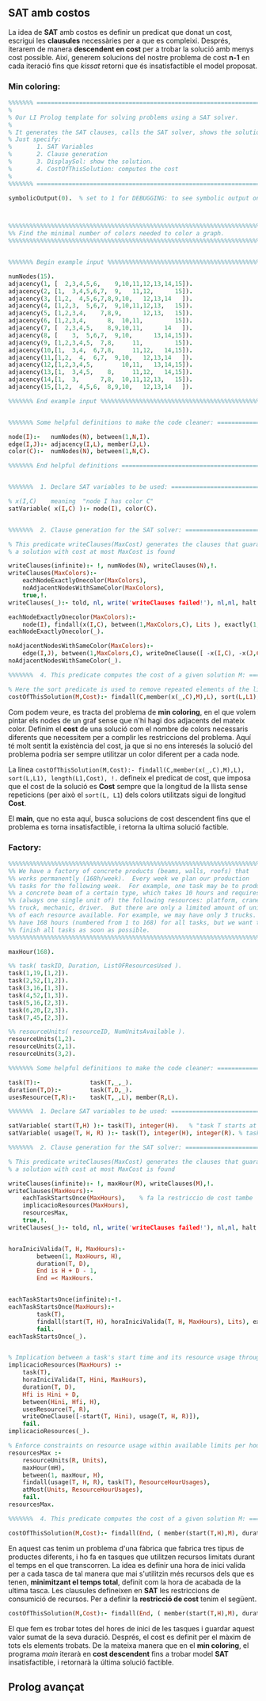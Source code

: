 ## SAT amb costos

La idea de **SAT** amb costos es definir un predicat que donat un cost, escrigui les **clausules** necessàries per a que es compleixi. Després, iterarem de manera **descendent en cost** per a trobar la solució amb menys cost possible. Així, generem solucions del nostre problema de cost **n-1** en cada iteració fins que *kissat* retorni que és insatisfactible el model proposat.

### Min coloring:

```prolog
%%%%%%% =======================================================================================
%
% Our LI Prolog template for solving problems using a SAT solver.
%
% It generates the SAT clauses, calls the SAT solver, shows the solution and computes its cost.
% Just specify:
%       1. SAT Variables
%       2. Clause generation
%       3. DisplaySol: show the solution.
%       4. CostOfThisSolution: computes the cost
%
%%%%%%% =======================================================================================

symbolicOutput(0).  % set to 1 for DEBUGGING: to see symbolic output only; 0 otherwise.



%%%%%%%%%%%%%%%%%%%%%%%%%%%%%%%%%%%%%%%%%%%%%%%%%%%%%%%%%%%%%%%%%%%%%%%%%%%%
%% Find the minimal number of colors needed to color a graph.
%%%%%%%%%%%%%%%%%%%%%%%%%%%%%%%%%%%%%%%%%%%%%%%%%%%%%%%%%%%%%%%%%%%%%%%%%%%%


%%%%%%% Begin example input %%%%%%%%%%%%%%%%%%%%%%%%%%%%%%%%%%%%%%%%%%%%%%%%%%%%%%%%%%%%%%%%%%%

numNodes(15).
adjacency(1, [  2,3,4,5,6,    9,10,11,12,13,14,15]).
adjacency(2, [1,  3,4,5,6,7,  9,   11,12,      15]).
adjacency(3, [1,2,  4,5,6,7,8,9,10,   12,13,14   ]).
adjacency(4, [1,2,3,  5,6,7,  9,10,11,12,13,   15]).
adjacency(5, [1,2,3,4,    7,8,9,      12,13,   15]).
adjacency(6, [1,2,3,4,      8,  10,11,         15]).
adjacency(7, [  2,3,4,5,    8,9,10,11,      14   ]).
adjacency(8, [    3,  5,6,7,  9,10,      13,14,15]).
adjacency(9, [1,2,3,4,5,  7,8,     11,         15]).
adjacency(10,[1,  3,4,  6,7,8,     11,12,   14,15]).
adjacency(11,[1,2,  4,  6,7,  9,10,   12,13,14   ]).
adjacency(12,[1,2,3,4,5,        10,11,   13,14,15]).
adjacency(13,[1,  3,4,5,    8,     11,12,   14,15]).
adjacency(14,[1,  3,      7,8,  10,11,12,13,   15]).
adjacency(15,[1,2,  4,5,6,  8,9,10,   12,13,14   ]).

%%%%%%% End example input %%%%%%%%%%%%%%%%%%%%%%%%%%%%%%%%%%%%%%%%%%%%%%%%%%%%%%%%%%%%%%%%%%%%%


%%%%%%% Some helpful definitions to make the code cleaner: ====================================

node(I):-   numNodes(N), between(1,N,I).
edge(I,J):- adjacency(I,L), member(J,L).
color(C):-  numNodes(N), between(1,N,C).

%%%%%%% End helpful definitions ===============================================================


%%%%%%%  1. Declare SAT variables to be used: =================================================

% x(I,C)    meaning  "node I has color C"
satVariable( x(I,C) ):- node(I), color(C).


%%%%%%%  2. Clause generation for the SAT solver: =============================================

% This predicate writeClauses(MaxCost) generates the clauses that guarantee that
% a solution with cost at most MaxCost is found

writeClauses(infinite):- !, numNodes(N), writeClauses(N),!.
writeClauses(MaxColors):-
    eachNodeExactlyOnecolor(MaxColors),
    noAdjacentNodesWithSameColor(MaxColors),
    true,!.
writeClauses(_):- told, nl, write('writeClauses failed!'), nl,nl, halt.

eachNodeExactlyOnecolor(MaxColors):- 
    node(I), findall(x(I,C), between(1,MaxColors,C), Lits ), exactly(1,Lits), fail.
eachNodeExactlyOnecolor(_).

noAdjacentNodesWithSameColor(MaxColors):- 
    edge(I,J), between(1,MaxColors,C), writeOneClause([ -x(I,C), -x(J,C) ]), fail.
noAdjacentNodesWithSameColor(_).

%%%%%%%  4. This predicate computes the cost of a given solution M: ===========================

% Here the sort predicate is used to remove repeated elements of the list:
costOfThisSolution(M,Cost):- findall(C,member(x(_,C),M),L), sort(L,L1), length(L1,Cost), !.
```

Com podem veure, es tracta del problema de **min coloring**, en el que volem pintar els nodes de un graf sense que n'hi hagi dos adjacents del mateix color. Definim el **cost** de una solució com el nombre de colors necessaris diferents que necessitem per a complir les restriccions del problema. Aquí té molt sentit la existència del cost, ja que si no ens interesés la solució del problema podria ser sempre utilitzar un color diferent per a cada node.

La línea `costOfThisSolution(M,Cost):- findall(C,member(x(_,C),M),L), sort(L,L1), length(L1,Cost), !.` defineix el predicat de cost, que imposa que el cost de la solució es **Cost** sempre que la longitud de la llista sense repeticions (per això el `sort(L, L1`) dels colors utilitzats sigui de longitud **Cost**.

El **main**, que no esta aquí, busca solucions de cost descendent fins que el problema es torna insatisfactible, i retorna la ultima solució factible.

### Factory:

```prolog
%%%%%%%%%%%%%%%%%%%%%%%%%%%%%%%%%%%%%%%%%%%%%%%%%%%%%%%%%%%%%%%%%%%%%%%%%%%%%%%%%%
%% We have a factory of concrete products (beams, walls, roofs) that
%% works permanently (168h/week).  Every week we plan our production
%% tasks for the following week.  For example, one task may be to produce
%% a concrete beam of a certain type, which takes 10 hours and requires
%% (always one single unit of) the following resources: platform, crane,
%% truck, mechanic, driver.  But there are only a limited amount of units
%% of each resource available. For example, we may have only 3 trucks.  We
%% have 168 hours (numbered from 1 to 168) for all tasks, but we want to
%% finish all tasks as soon as possible.
%%%%%%%%%%%%%%%%%%%%%%%%%%%%%%%%%%%%%%%%%%%%%%%%%%%%%%%%%%%%%%%%%%%%%%%%%%%%%%%%%%

maxHour(168).

%% task( taskID, Duration, ListOFResourcesUsed ).
task(1,19,[1,2]).
task(2,52,[1,2]).
task(3,16,[1,3]).
task(4,52,[1,3]).
task(5,16,[2,3]).
task(6,20,[2,3]).
task(7,45,[2,3]).

%% resourceUnits( resourceID, NumUnitsAvailable ).
resourceUnits(1,2).
resourceUnits(2,1).
resourceUnits(3,2).

%%%%%%% Some helpful definitions to make the code cleaner: ====================================

task(T):-              task(T,_,_).
duration(T,D):-        task(T,D,_).
usesResource(T,R):-    task(T,_,L), member(R,L).

%%%%%%%  1. Declare SAT variables to be used: =================================================

satVariable( start(T,H) ):- task(T), integer(H).   % "task T starts at hour H"
satVariable( usage(T, H, R) ):- task(T), integer(H), integer(R). % task T uses resource R in hour H

%%%%%%%  2. Clause generation for the SAT solver: =============================================

% This predicate writeClauses(MaxCost) generates the clauses that guarantee that
% a solution with cost at most MaxCost is found

writeClauses(infinite):- !, maxHour(M), writeClauses(M),!.
writeClauses(MaxHours):-
    eachTaskStartsOnce(MaxHours),    % fa la restriccio de cost tambe   
    implicacioResources(MaxHours),
    resourcesMax,
    true,!.
writeClauses(_):- told, nl, write('writeClauses failed!'), nl,nl, halt.


horaIniciValida(T, H, MaxHours):-
        between(1, MaxHours, H),
        duration(T, D),
        End is H + D - 1,
        End =< MaxHours.


eachTaskStartsOnce(infinite):-!.
eachTaskStartsOnce(MaxHours):-
        task(T),
        findall(start(T, H), horaIniciValida(T, H, MaxHours), Lits), exactly(1, Lits),
        fail.
eachTaskStartsOnce(_).


% Implication between a task's start time and its resource usage throughout its duration
implicacioResources(MaxHours) :-
    task(T),
    horaIniciValida(T, Hini, MaxHours),
    duration(T, D),
    Hfi is Hini + D,
    between(Hini, Hfi, H),
    usesResource(T, R),
    writeOneClause([-start(T, Hini), usage(T, H, R)]),
    fail.
implicacioResources(_).

% Enforce constraints on resource usage within available limits per hour
resourcesMax :-
    resourceUnits(R, Units),
    maxHour(mH),
    between(1, maxHour, H),
    findall(usage(T, H, R), task(T), ResourceHourUsages),
    atMost(Units, ResourceHourUsages),
    fail.
resourcesMax.

%%%%%%%  4. This predicate computes the cost of a given solution M: ===========================

costOfThisSolution(M,Cost):- findall(End, ( member(start(T,H),M), duration(T,D), End is H+D-1), L),  max_list(L,Cost),!.
```

En aquest cas tenim un problema d'una fàbrica que fabrica tres tipus de productes diferents, i ho fa en tasques que utilitzen recursos limitats durant el temps en el que transcorren. La idea es definir una hora de inici valida per a cada tasca de tal manera que mai s'utilitzin més recursos dels que es tenen, **minimitzant el temps total**, definit com la hora de acabada de la ultima tasca. Les clausules defineixen en **SAT** les restriccions de consumició de recursos. Per a definir la **restricció de cost** tenim el següent.

```prolog
costOfThisSolution(M,Cost):- findall(End, ( member(start(T,H),M), duration(T,D), End is H+D-1), L),  max_list(L,Cost),!.
```

El que fem es trobar totes del hores de inici de les tasques i guardar aquest valor sumat de la seva duració. Després, el cost es definit per el màxim de tots els elements trobats. De la mateixa manera que en el **min coloring**, el programa *main* iterarà en **cost descendent** fins a trobar model **SAT** insatisfactible, i retornarà la última solució factible.

## Prolog avançat
